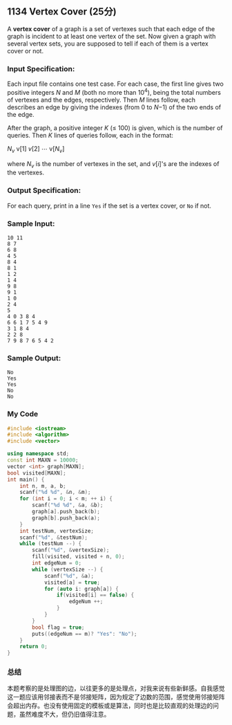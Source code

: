 ## 1134 Vertex Cover (25分)



A **vertex cover** of a graph is a set of vertexes such that each edge of the graph is incident to at least one vertex of the set. Now given a graph with several vertex sets, you are supposed to tell if each of them is a vertex cover or not.

### Input Specification:

Each input file contains one test case. For each case, the first line gives two positive integers *N* and *M* (both no more than $10^4$), being the total numbers of vertexes and the edges, respectively. Then *M* lines follow, each describes an edge by giving the indexes (from 0 to *N*−1) of the two ends of the edge.

After the graph, a positive integer *K* (≤ 100) is given, which is the number of queries. Then *K* lines of queries follow, each in the format:

$N_v$ v[1] *v*[2] ⋯ v[$N_v$]

where $N_v$ is the number of vertexes in the set, and *v*[*i*]'s are the indexes of the vertexes.

### Output Specification:

For each query, print in a line `Yes` if the set is a vertex cover, or `No` if not.

### Sample Input:

```in
10 11
8 7
6 8
4 5
8 4
8 1
1 2
1 4
9 8
9 1
1 0
2 4
5
4 0 3 8 4
6 6 1 7 5 4 9
3 1 8 4
2 2 8
7 9 8 7 6 5 4 2   
```

### Sample Output:

```out
No
Yes
Yes
No
No
```



### My Code

```cpp
#include <iostream>
#include <algorithm>
#include <vector>

using namespace std;
const int MAXN = 10000;
vector <int> graph[MAXN];
bool visited[MAXN];
int main() {
	int n, m, a, b;
	scanf("%d %d", &n, &m);
	for (int i = 0; i < m; ++ i) {
		scanf("%d %d", &a, &b);
		graph[a].push_back(b);
		graph[b].push_back(a);
	}
	int testNum, vertexSize;
	scanf("%d", &testNum);
	while (testNum --) {
		scanf("%d", &vertexSize);
		fill(visited, visited + n, 0);
		int edgeNum = 0;
		while (vertexSize --) {
			scanf("%d", &a);
			visited[a] = true;
			for (auto i: graph[a]) {
				if(visited[i] == false) {
					edgeNum ++;
				}
			}
		}
		bool flag = true;
		puts((edgeNum == m)? "Yes": "No");
	}
	return 0;
}
```



### 总结

本题考察的是处理图的边，以往更多的是处理点，对我来说有些新鲜感。自我感觉这一题应该用邻接表而不是邻接矩阵，因为规定了边数的范围，感觉使用邻接矩阵会超出内存。也没有使用固定的模板或是算法，同时也是比较直观的处理边的问题，虽然难度不大，但仍旧值得注意。


